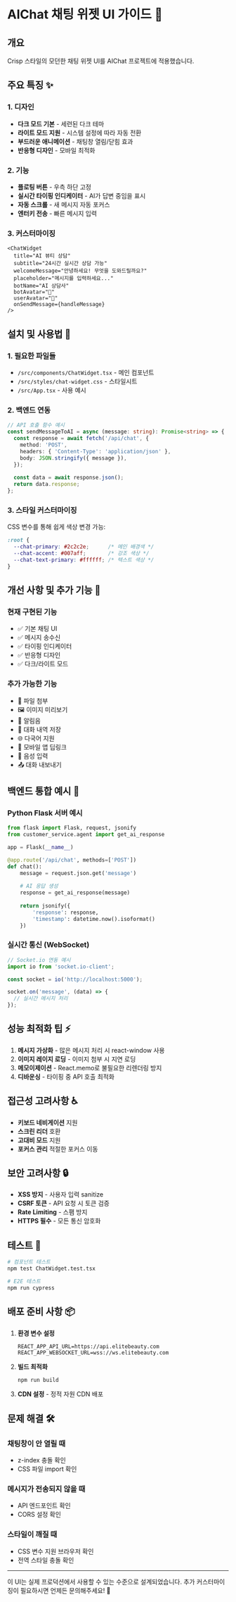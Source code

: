 # AIChat 채팅 위젯 UI 가이드 💬

## 개요
Crisp 스타일의 모던한 채팅 위젯 UI를 AIChat 프로젝트에 적용했습니다.

## 주요 특징 ✨

### 1. **디자인**
- **다크 모드 기본** - 세련된 다크 테마
- **라이트 모드 지원** - 시스템 설정에 따라 자동 전환
- **부드러운 애니메이션** - 채팅창 열림/닫힘 효과
- **반응형 디자인** - 모바일 최적화

### 2. **기능**
- **플로팅 버튼** - 우측 하단 고정
- **실시간 타이핑 인디케이터** - AI가 답변 중임을 표시
- **자동 스크롤** - 새 메시지 자동 포커스
- **엔터키 전송** - 빠른 메시지 입력

### 3. **커스터마이징**
```tsx
<ChatWidget
  title="AI 뷰티 상담"
  subtitle="24시간 실시간 상담 가능"
  welcomeMessage="안녕하세요! 무엇을 도와드릴까요?"
  placeholder="메시지를 입력하세요..."
  botName="AI 상담사"
  botAvatar="🤖"
  userAvatar="👤"
  onSendMessage={handleMessage}
/>
```

## 설치 및 사용법 🚀

### 1. **필요한 파일들**
- `/src/components/ChatWidget.tsx` - 메인 컴포넌트
- `/src/styles/chat-widget.css` - 스타일시트
- `/src/App.tsx` - 사용 예시

### 2. **백엔드 연동**
```typescript
// API 호출 함수 예시
const sendMessageToAI = async (message: string): Promise<string> => {
  const response = await fetch('/api/chat', {
    method: 'POST',
    headers: { 'Content-Type': 'application/json' },
    body: JSON.stringify({ message }),
  });
  
  const data = await response.json();
  return data.response;
};
```

### 3. **스타일 커스터마이징**
CSS 변수를 통해 쉽게 색상 변경 가능:
```css
:root {
  --chat-primary: #2c2c2e;      /* 메인 배경색 */
  --chat-accent: #007aff;       /* 강조 색상 */
  --chat-text-primary: #ffffff; /* 텍스트 색상 */
}
```

## 개선 사항 및 추가 기능 🔧

### 현재 구현된 기능
- ✅ 기본 채팅 UI
- ✅ 메시지 송수신
- ✅ 타이핑 인디케이터
- ✅ 반응형 디자인
- ✅ 다크/라이트 모드

### 추가 가능한 기능
- 📎 파일 첨부
- 🖼️ 이미지 미리보기
- 🔔 알림음
- 💾 대화 내역 저장
- 🌐 다국어 지원
- 📱 모바일 앱 딥링크
- 🎤 음성 입력
- 📤 대화 내보내기

## 백엔드 통합 예시 🔌

### Python Flask 서버 예시
```python
from flask import Flask, request, jsonify
from customer_service.agent import get_ai_response

app = Flask(__name__)

@app.route('/api/chat', methods=['POST'])
def chat():
    message = request.json.get('message')
    
    # AI 응답 생성
    response = get_ai_response(message)
    
    return jsonify({
        'response': response,
        'timestamp': datetime.now().isoformat()
    })
```

### 실시간 통신 (WebSocket)
```typescript
// Socket.io 연동 예시
import io from 'socket.io-client';

const socket = io('http://localhost:5000');

socket.on('message', (data) => {
  // 실시간 메시지 처리
});
```

## 성능 최적화 팁 ⚡

1. **메시지 가상화** - 많은 메시지 처리 시 react-window 사용
2. **이미지 레이지 로딩** - 이미지 첨부 시 지연 로딩
3. **메모이제이션** - React.memo로 불필요한 리렌더링 방지
4. **디바운싱** - 타이핑 중 API 호출 최적화

## 접근성 고려사항 ♿

- **키보드 네비게이션** 지원
- **스크린 리더** 호환
- **고대비 모드** 지원
- **포커스 관리** 적절한 포커스 이동

## 보안 고려사항 🔒

- **XSS 방지** - 사용자 입력 sanitize
- **CSRF 토큰** - API 요청 시 토큰 검증
- **Rate Limiting** - 스팸 방지
- **HTTPS 필수** - 모든 통신 암호화

## 테스트 🧪

```bash
# 컴포넌트 테스트
npm test ChatWidget.test.tsx

# E2E 테스트
npm run cypress
```

## 배포 준비 사항 📦

1. **환경 변수 설정**
   ```env
   REACT_APP_API_URL=https://api.elitebeauty.com
   REACT_APP_WEBSOCKET_URL=wss://ws.elitebeauty.com
   ```

2. **빌드 최적화**
   ```bash
   npm run build
   ```

3. **CDN 설정** - 정적 자원 CDN 배포

## 문제 해결 🛠️

### 채팅창이 안 열릴 때
- z-index 충돌 확인
- CSS 파일 import 확인

### 메시지가 전송되지 않을 때
- API 엔드포인트 확인
- CORS 설정 확인

### 스타일이 깨질 때
- CSS 변수 지원 브라우저 확인
- 전역 스타일 충돌 확인

---

이 UI는 실제 프로덕션에서 사용할 수 있는 수준으로 설계되었습니다.
추가 커스터마이징이 필요하시면 언제든 문의해주세요! 🎨
